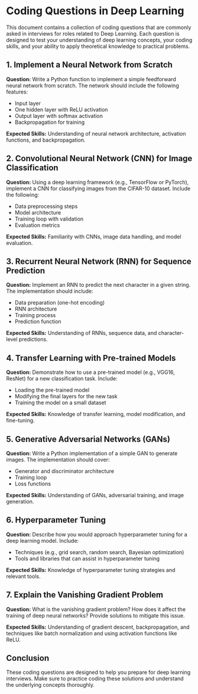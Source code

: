 # Coding Questions in Deep Learning

This document contains a collection of coding questions that are commonly asked in interviews for roles related to Deep Learning. Each question is designed to test your understanding of deep learning concepts, your coding skills, and your ability to apply theoretical knowledge to practical problems.

## 1. Implement a Neural Network from Scratch

**Question:** Write a Python function to implement a simple feedforward neural network from scratch. The network should include the following features:
- Input layer
- One hidden layer with ReLU activation
- Output layer with softmax activation
- Backpropagation for training

**Expected Skills:** Understanding of neural network architecture, activation functions, and backpropagation.

## 2. Convolutional Neural Network (CNN) for Image Classification

**Question:** Using a deep learning framework (e.g., TensorFlow or PyTorch), implement a CNN for classifying images from the CIFAR-10 dataset. Include the following:
- Data preprocessing steps
- Model architecture
- Training loop with validation
- Evaluation metrics

**Expected Skills:** Familiarity with CNNs, image data handling, and model evaluation.

## 3. Recurrent Neural Network (RNN) for Sequence Prediction

**Question:** Implement an RNN to predict the next character in a given string. The implementation should include:
- Data preparation (one-hot encoding)
- RNN architecture
- Training process
- Prediction function

**Expected Skills:** Understanding of RNNs, sequence data, and character-level predictions.

## 4. Transfer Learning with Pre-trained Models

**Question:** Demonstrate how to use a pre-trained model (e.g., VGG16, ResNet) for a new classification task. Include:
- Loading the pre-trained model
- Modifying the final layers for the new task
- Training the model on a small dataset

**Expected Skills:** Knowledge of transfer learning, model modification, and fine-tuning.

## 5. Generative Adversarial Networks (GANs)

**Question:** Write a Python implementation of a simple GAN to generate images. The implementation should cover:
- Generator and discriminator architecture
- Training loop
- Loss functions

**Expected Skills:** Understanding of GANs, adversarial training, and image generation.

## 6. Hyperparameter Tuning

**Question:** Describe how you would approach hyperparameter tuning for a deep learning model. Include:
- Techniques (e.g., grid search, random search, Bayesian optimization)
- Tools and libraries that can assist in hyperparameter tuning

**Expected Skills:** Knowledge of hyperparameter tuning strategies and relevant tools.

## 7. Explain the Vanishing Gradient Problem

**Question:** What is the vanishing gradient problem? How does it affect the training of deep neural networks? Provide solutions to mitigate this issue.

**Expected Skills:** Understanding of gradient descent, backpropagation, and techniques like batch normalization and using activation functions like ReLU.

## Conclusion

These coding questions are designed to help you prepare for deep learning interviews. Make sure to practice coding these solutions and understand the underlying concepts thoroughly.